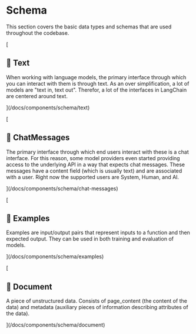 Schema
======

This section covers the basic data types and schemas that are used throughout the codebase.

[

📄️ Text
--------

When working with language models, the primary interface through which you can interact with them is through text. As an over simplification, a lot of models are "text in, text out". Therefor, a lot of the interfaces in LangChain are centered around text.

](/docs/components/schema/text)

[

📄️ ChatMessages
----------------

The primary interface through which end users interact with these is a chat interface. For this reason, some model providers even started providing access to the underlying API in a way that expects chat messages. These messages have a content field (which is usually text) and are associated with a user. Right now the supported users are System, Human, and AI.

](/docs/components/schema/chat-messages)

[

📄️ Examples
------------

Examples are input/output pairs that represent inputs to a function and then expected output. They can be used in both training and evaluation of models.

](/docs/components/schema/examples)

[

📄️ Document
------------

A piece of unstructured data. Consists of page\_content (the content of the data) and metadata (auxiliary pieces of information describing attributes of the data).

](/docs/components/schema/document)